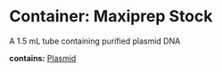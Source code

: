 # Container: Maxiprep Stock

A 1.5 mL tube containing purified plasmid DNA

  **contains:** <a href='#' onclick='easy_select("Sample Types", "Plasmid")'>Plasmid</a>

